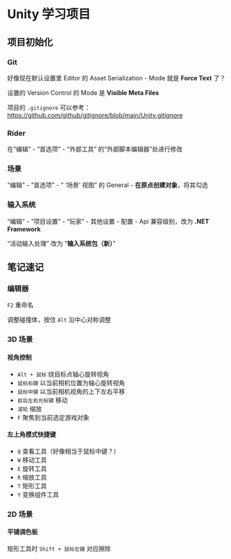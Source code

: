 # Unity 学习项目

## 项目初始化

### Git

好像现在默认设置里 Editor 的 Asset Serialization - Mode 就是 **Force Text** 了？

设置的 Version Control 的 Mode 是 **Visible Meta Files**

项目的 `.gitignore` 可以参考：https://github.com/github/gitignore/blob/main/Unity.gitignore

### Rider

在“编辑” - “首选项” - “外部工具” 的“外部脚本编辑器”处进行修改

### 场景

“编辑” - “首选项” - “ ‘场景’ 视图” 的 General - **在原点创建对象**，将其勾选

### 输入系统

“编辑” - “项目设置” - “玩家” - 其他设置 - 配置 - Api 兼容级别，改为 **.NET Framework**

“活动输入处理” 改为 “**输入系统包（新）**”

## 笔记速记

### 编辑器

`F2` 重命名

调整碰撞体，按住 `Alt` 沿中心对称调整

### 3D 场景

#### 视角控制

- `Alt + 鼠标` 绕目标点轴心旋转视角
- `鼠标右键` 以当前相机位置为轴心旋转视角
- `鼠标中键` 以当前相机视角的上下左右平移
- `前后左右光标键` 移动
- `滚轮` 缩放
- `F` 聚焦到当前选定游戏对象

#### 左上角模式快捷键

- `Q` 查看工具（好像相当于鼠标中键？）
- `W` 移动工具
- `E` 旋转工具
- `R` 缩放工具
- `T` 矩形工具
- `Y` 变换组件工具

### 2D 场景

#### 平铺调色板

矩形工具时 `Shift + 鼠标左键` 对应擦除
